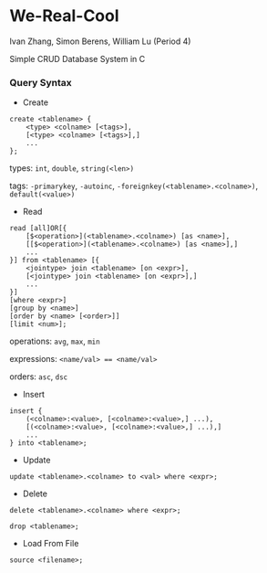 # We-Real-Cool

Ivan Zhang, Simon Berens, William Lu (Period 4)

Simple CRUD Database System in C

### Query Syntax
- Create

```
create <tablename> {
    <type> <colname> [<tags>],
    [<type> <colname> [<tags>],]
    ...
};
```
types: `int`, `double`, `string(<len>)`

tags: `-primarykey`, `-autoinc`, `-foreignkey(<tablename>.<colname>)`, `default(<value>)`

- Read

```
read [all]OR[{
    [$<operation>](<tablename>.<colname>) [as <name>],
    [[$<operation>](<tablename>.<colname>) [as <name>],]
    ...
}] from <tablename> [{
    <jointype> join <tablename> [on <expr>],
    [<jointype> join <tablename> [on <expr>],]
    ...
}]
[where <expr>]
[group by <name>]
[order by <name> [<order>]]
[limit <num>];
```

operations: `avg`, `max`, `min`

expressions: `<name/val> == <name/val>`

orders: `asc`, `dsc`

- Insert

```
insert {
    (<colname>:<value>, [<colname>:<value>,] ...),
    [(<colname>:<value>, [<colname>:<value>,] ...),]
    ...
} into <tablename>;
```

- Update

`update <tablename>.<colname> to <val> where <expr>;`

- Delete

`delete <tablename>.<colname> where <expr>;`

`drop <tablename>;`

- Load From File

`source <filename>;`
